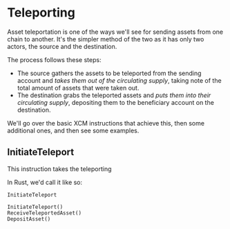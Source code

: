 # Teleporting

Asset teleportation is one of the ways we'll see for sending assets from one chain to another.
It's the simpler method of the two as it has only two actors, the source and the destination.

The process follows these steps:
- The source gathers the assets to be teleported from the sending account and *takes them out of the circulating supply*, taking note of the total amount of assets that were taken out.
- The destination grabs the teleported assets and *puts them into their circulating supply*, depositing them to the beneficiary account on the destination.

We'll go over the basic XCM instructions that achieve this, then some additional ones, and then see some examples.

## InitiateTeleport

This instruction takes the teleporting 

In Rust, we'd call it like so:

```rust,noplayground
InitiateTeleport
```

```rust,noplayground
InitiateTeleport()
ReceiveTeleportedAsset()
DepositAsset()
```
